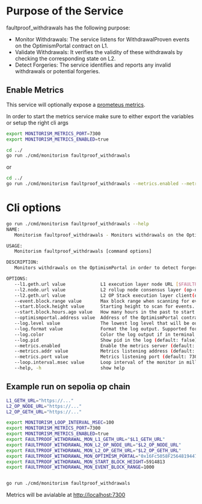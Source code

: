 # Purpose of the Service
faultproof_withdrawals has the following purpose:
- Monitor Withdrawals: The service listens for WithdrawalProven events on the OptimismPortal contract on L1.
- Validate Withdrawals: It verifies the validity of these withdrawals by checking the corresponding state on L2.
- Detect Forgeries: The service identifies and reports any invalid withdrawals or potential forgeries.

## Enable Metrics
This service will optionally expose a [prometeus metrics](https://prometheus.io/docs/concepts/metric_types/).

In order to start the metrics service make sure to either export the variables or setup the right cli args

```bash
export MONITORISM_METRICS_PORT=7300
export MONITORISM_METRICS_ENABLED=true

cd ../
go run ./cmd/monitorism faultproof_withdrawals
```
or 

```bash
cd ../
go run ./cmd/monitorism faultproof_withdrawals --metrics.enabled --metrics.port 7300
```

# Cli options

```bash 
go run ./cmd/monitorism faultproof_withdrawals --help
NAME:
   Monitorism faultproof_withdrawals - Monitors withdrawals on the OptimismPortal in order to detect forgery. Note: Requires chains with Fault Proofs.

USAGE:
   Monitorism faultproof_withdrawals [command options]

DESCRIPTION:
   Monitors withdrawals on the OptimismPortal in order to detect forgery. Note: Requires chains with Fault Proofs.

OPTIONS:
   --l1.geth.url value             L1 execution layer node URL [$FAULTPROOF_WITHDRAWAL_MON_L1_GETH_URL]
   --l2.node.url value             L2 rollup node consensus layer (op-node) URL [$FAULTPROOF_WITHDRAWAL_MON_L2_OP_NODE_URL]
   --l2.geth.url value             L2 OP Stack execution layer client(op-geth) URL [$FAULTPROOF_WITHDRAWAL_MON_L2_OP_GETH_URL]
   --event.block.range value       Max block range when scanning for events (default: 1000) [$FAULTPROOF_WITHDRAWAL_MON_EVENT_BLOCK_RANGE]
   --start.block.height value      Starting height to scan for events. This will take precedence if set. (default: 0) [$FAULTPROOF_WITHDRAWAL_MON_START_BLOCK_HEIGHT]
   --start.block.hours.ago value   How many hours in the past to start to check for forgery. Default will be 336 (14 days) days if not set. The real block to start from will be found within the hour precision. (default: 0) [$FAULTPROOF_WITHDRAWAL_MON_START_HOURS_IN_THE_PAST]
   --optimismportal.address value  Address of the OptimismPortal contract [$FAULTPROOF_WITHDRAWAL_MON_OPTIMISM_PORTAL]
   --log.level value               The lowest log level that will be output (default: INFO) [$MONITORISM_LOG_LEVEL]
   --log.format value              Format the log output. Supported formats: 'text', 'terminal', 'logfmt', 'json', 'json-pretty', (default: text) [$MONITORISM_LOG_FORMAT]
   --log.color                     Color the log output if in terminal mode (default: false) [$MONITORISM_LOG_COLOR]
   --log.pid                       Show pid in the log (default: false) [$MONITORISM_LOG_PID]
   --metrics.enabled               Enable the metrics server (default: false) [$MONITORISM_METRICS_ENABLED]
   --metrics.addr value            Metrics listening address (default: "0.0.0.0") [$MONITORISM_METRICS_ADDR]
   --metrics.port value            Metrics listening port (default: 7300) [$MONITORISM_METRICS_PORT]
   --loop.interval.msec value      Loop interval of the monitor in milliseconds (default: 60000) [$MONITORISM_LOOP_INTERVAL_MSEC]
   --help, -h                      show help
   ```

## Example run on sepolia op chain

```bash
L1_GETH_URL="https://..."
L2_OP_NODE_URL="https://..."
L2_OP_GETH_URL="https://..."

export MONITORISM_LOOP_INTERVAL_MSEC=100
export MONITORISM_METRICS_PORT=7300
export MONITORISM_METRICS_ENABLED=true
export FAULTPROOF_WITHDRAWAL_MON_L1_GETH_URL="$L1_GETH_URL"
export FAULTPROOF_WITHDRAWAL_MON_L2_OP_NODE_URL="$L2_OP_NODE_URL"
export FAULTPROOF_WITHDRAWAL_MON_L2_OP_GETH_URL="$L2_OP_GETH_URL"
export FAULTPROOF_WITHDRAWAL_MON_OPTIMISM_PORTAL="0x16Fc5058F25648194471939df75CF27A2fdC48BC"
export FAULTPROOF_WITHDRAWAL_MON_START_BLOCK_HEIGHT=5914813
export FAULTPROOF_WITHDRAWAL_MON_EVENT_BLOCK_RANGE=1000


go run ./cmd/monitorism faultproof_withdrawals
```

Metrics will be avialable at [http://localhost:7300](http://localhost:7300)